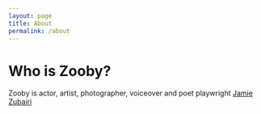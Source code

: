 ```yaml
---
layout: page
title: About
permalink: /about
---
```


# Who is Zooby?

Zooby is actor, artist, photographer, voiceover and poet playwright [Jamie Zubairi](http://www.jamiezubairi.com)
